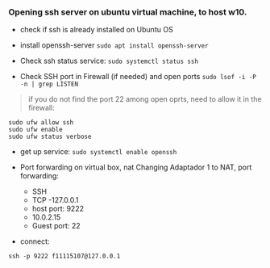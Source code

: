 ### Opening ssh server on ubuntu virtual machine, to host w10.

* check if ssh is already installed on Ubuntu OS
* install openssh-server
`sudo apt install openssh-server`

* Check ssh status service:
`sudo systemctl status ssh`

* Check SSH port in Firewall (if needed) and open ports
`sudo lsof -i -P -n | grep LISTEN`

> if you do not find the port 22 among open oprts, need to allow it in the firewall:

```
sudo ufw allow ssh
sudo ufw enable
sudo ufw status verbose
```

* get up service:
`sudo systemctl enable openssh`

* Port forwarding on virtual box, nat
Changing Adaptador 1 to NAT, port forwarding:
	- SSH
	- TCP
	-127.0.0.1
	- host port: 9222
	- 10.0.2.15
	- Guest port: 22

* connect:
```
ssh -p 9222 f11115107@127.0.0.1
```
